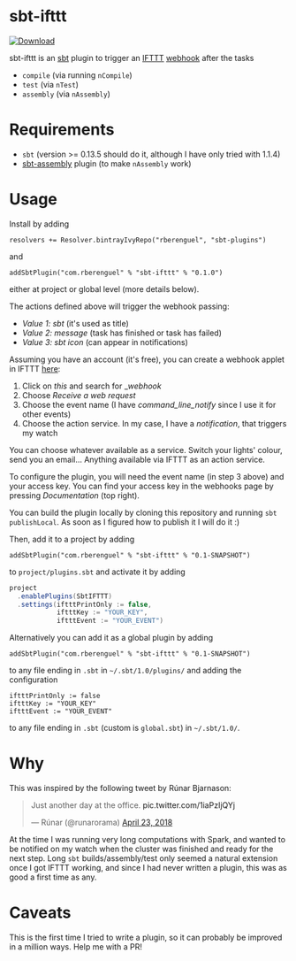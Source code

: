 # sbt-ifttt

[ ![Download](https://api.bintray.com/packages/rberenguel/sbt-plugins/sbt-ifttt/images/download.svg) ](https://bintray.com/rberenguel/sbt-plugins/sbt-ifttt/_latestVersion)

sbt-ifttt is an [sbt](http://www.scala-sbt.org/) plugin to trigger an
[IFTTT](https://ifttt.com/maker_webhooks)
[webhook](https://ifttt.com/maker_webhooks) after the tasks

* `compile` (via running `nCompile`)
* `test` (via `nTest`)
* `assembly` (via `nAssembly`)

# Requirements

* `sbt` (version >= 0.13.5 should do it, although I have only tried with
  1.1.4)
* [sbt-assembly](https://github.com/sbt/sbt-assembly) plugin (to make
  `nAssembly` work)

# Usage

Install by adding 

```
resolvers += Resolver.bintrayIvyRepo("rberenguel", "sbt-plugins")
```
and
```
addSbtPlugin("com.rberenguel" % "sbt-ifttt" % "0.1.0")
```
either at project or global level (more details below).

The actions defined above will trigger the webhook passing:
* _Value 1: sbt_ (it's used as title)
* _Value 2: message_ (task has finished or task has failed)
* _Value 3: sbt icon_ (can appear in notifications)

Assuming you have an account (it's free), you can create a webhook applet in
IFTTT [here](https://ifttt.com/create):

1. Click on _this_ and search for __webhook_
2. Choose _Receive a web request_
3. Choose the event name (I have _command\_line\_notify_ since I use it for
   other events)
4. Choose the action service. In my case, I have a _notification_, that triggers
   my watch

You can choose whatever available as a service. Switch your lights' colour, send
you an email... Anything available via IFTTT as an action service.

To configure the plugin, you will need the event name (in step 3 above) and your
access key. You can find your access key in the webhooks page by pressing
_Documentation_ (top right).

You can build the plugin locally by cloning this repository and running `sbt
publishLocal`. As soon as I figured how to publish it I will do it :)

Then, add it to a project by adding

```
addSbtPlugin("com.rberenguel" % "sbt-ifttt" % "0.1-SNAPSHOT")
```

to `project/plugins.sbt` and activate it by adding 

```scala
project
  .enablePlugins(SbtIFTTT)
  .settings(iftttPrintOnly := false,
            iftttKey := "YOUR_KEY",
            iftttEvent := "YOUR_EVENT")
```

Alternatively you can add it as a global plugin by adding

```
addSbtPlugin("com.rberenguel" % "sbt-ifttt" % "0.1-SNAPSHOT")
```
to any file ending in `.sbt` in `~/.sbt/1.0/plugins/` and adding the configuration

```
iftttPrintOnly := false
iftttKey := "YOUR_KEY"
iftttEvent := "YOUR_EVENT"
```
to any file ending in `.sbt` (custom is `global.sbt`) in `~/.sbt/1.0/`.

# Why

This was inspired by the following tweet by Rúnar Bjarnason:

<blockquote class="twitter-tweet" data-lang="en"><p lang="en" dir="ltr">Just another day at the office. <a src="https://t.co/1iaPzIjQYj">pic.twitter.com/1iaPzIjQYj</a></p>&mdash; Rúnar (@runarorama) <a href="https://twitter.com/runarorama/status/988460928298569728?ref_src=twsrc%5Etfw">April 23, 2018</a></blockquote>

At the time I was running very long computations with Spark, and wanted to be
notified on my watch when the cluster was finished and ready for the next step.
Long `sbt` builds/assembly/test only seemed a natural extension once I got IFTTT
working, and since I had never written a plugin, this was as good a first time
as any.

# Caveats

This is the first time I tried to write a plugin, so it can probably be improved
in a million ways. Help me with a PR!
